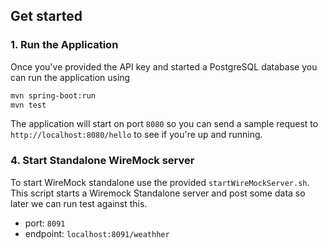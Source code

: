 ## Get started

  
### 1. Run the Application
Once you've provided the API key and started a PostgreSQL database you can run the application using

```bash
mvn spring-boot:run
mvn test

```

The application will start on port `8080` so you can send a sample request to `http://localhost:8080/hello` to see if you're up and running.

### 4. Start Standalone WireMock server
To start WireMock standalone use the provided `startWireMockServer.sh`. This script starts a Wiremock Standalone server and post some data so later we can run test against this.
  * port: `8091`
  * endpoint: `localhost:8091/weathher`